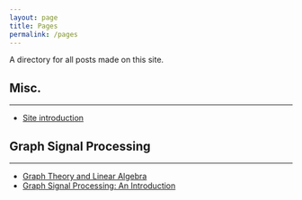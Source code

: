 ```yaml
---
layout: page
title: Pages
permalink: /pages
---
```


A directory for all posts made on this site.

## Misc.
--------

- [Site introduction](https://jcornell616.github.io/about-this-site)

## Graph Signal Processing
--------------------------

- [Graph Theory and Linear Algebra](https://jcornell616.github.io/graph-theory-and-linear-algebra)
- [Graph Signal Processing: An Introduction](https://jcornell616.github.io/Introduction-to-GSP)